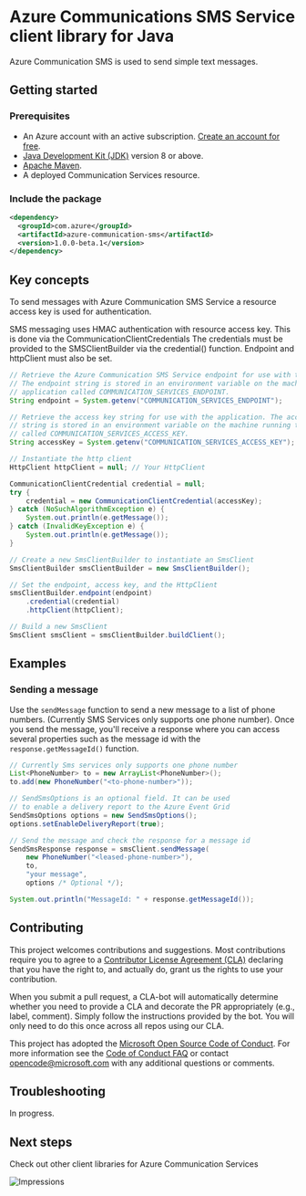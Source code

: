# Azure Communications SMS Service client library for Java

Azure Communication SMS is used to send simple text messages.

<!-- [Source code][source] | [Package (Maven)][package] | [API reference documentation][api_documentation]
| [Product documentation][azconfig_docs] -->

## Getting started

### Prerequisites

- An Azure account with an active subscription. [Create an account for free](https://azure.microsoft.com/free/?WT.mc_id=A261C142F).
- [Java Development Kit (JDK)](https://docs.microsoft.com/en-us/java/azure/jdk/?view=azure-java-stable) version 8 or above.
- [Apache Maven](https://maven.apache.org/download.cgi).
- A deployed Communication Services resource. <!--[Create a Communication Services resource](../create-a-communication-resource.md). -->

### Include the package

[//]: # ({x-version-update-start;com.azure:azure-communication-sms;current})
```xml
<dependency>
  <groupId>com.azure</groupId>
  <artifactId>azure-communication-sms</artifactId>
  <version>1.0.0-beta.1</version> 
</dependency>
```

## Key concepts

To send messages with Azure Communication SMS Service a resource access key is used 
for authentication. 

SMS messaging uses HMAC authentication with resource access key. This is done via the 
CommunicationClientCredentials The credentials must be provided to the SMSClientBuilder 
via the credential() function. Endpoint and httpClient must also be set.

<!-- embedme src/samples/java/com/azure/communication/sms/samples/quickstart/App.java#L25-L56 -->
```java
// Retrieve the Azure Communication SMS Service endpoint for use with the application. 
// The endpoint string is stored in an environment variable on the machine running the 
// application called COMMUNICATION_SERVICES_ENDPOINT.
String endpoint = System.getenv("COMMUNICATION_SERVICES_ENDPOINT");

// Retrieve the access key string for use with the application. The access key
// string is stored in an environment variable on the machine running the application 
// called COMMUNICATION_SERVICES_ACCESS_KEY.
String accessKey = System.getenv("COMMUNICATION_SERVICES_ACCESS_KEY");

// Instantiate the http client
HttpClient httpClient = null; // Your HttpClient

CommunicationClientCredential credential = null;
try {
    credential = new CommunicationClientCredential(accessKey);
} catch (NoSuchAlgorithmException e) {
    System.out.println(e.getMessage());
} catch (InvalidKeyException e) {
    System.out.println(e.getMessage());
}

// Create a new SmsClientBuilder to instantiate an SmsClient
SmsClientBuilder smsClientBuilder = new SmsClientBuilder();

// Set the endpoint, access key, and the HttpClient
smsClientBuilder.endpoint(endpoint)
    .credential(credential)
    .httpClient(httpClient);

// Build a new SmsClient
SmsClient smsClient = smsClientBuilder.buildClient();
```

## Examples

### Sending a message
Use the `sendMessage` function to send a new message to a list of phone numbers.
(Currently SMS Services only supports one phone number).
Once you send the message, you'll receive a response where you can access several
properties such as the message id with the `response.getMessageId()` function.

<!-- embedme src/samples/java/com/azure/communication/sms/samples/quickstart/App.java#L58-L74 -->
```java
// Currently Sms services only supports one phone number
List<PhoneNumber> to = new ArrayList<PhoneNumber>();
to.add(new PhoneNumber("<to-phone-number>"));

// SendSmsOptions is an optional field. It can be used
// to enable a delivery report to the Azure Event Grid
SendSmsOptions options = new SendSmsOptions();
options.setEnableDeliveryReport(true);

// Send the message and check the response for a message id
SendSmsResponse response = smsClient.sendMessage(
    new PhoneNumber("<leased-phone-number>"), 
    to, 
    "your message",
    options /* Optional */);

System.out.println("MessageId: " + response.getMessageId());
```

## Contributing

This project welcomes contributions and suggestions. Most contributions require you to agree to a [Contributor License Agreement (CLA)][cla] declaring that you have the right to, and actually do, grant us the rights to use your contribution.

When you submit a pull request, a CLA-bot will automatically determine whether you need to provide a CLA and decorate the PR appropriately (e.g., label, comment). Simply follow the instructions provided by the bot. You will only need to do this once across all repos using our CLA.

This project has adopted the [Microsoft Open Source Code of Conduct][coc]. For more information see the [Code of Conduct FAQ][coc_faq] or contact [opencode@microsoft.com][coc_contact] with any additional questions or comments.


## Troubleshooting

In progress.

## Next steps

Check out other client libraries for Azure Communication Services

<!-- LINKS -->
[cla]: https://cla.microsoft.com
[coc]: https://opensource.microsoft.com/codeofconduct/
[coc_faq]: https://opensource.microsoft.com/codeofconduct/faq/
[coc_contact]: mailto:opencode@microsoft.com

![Impressions](https://azure-sdk-impressions.azurewebsites.net/api/impressions/azure-sdk-for-java%2Feng%2Fazure-communications-sms%2FREADME.png)
